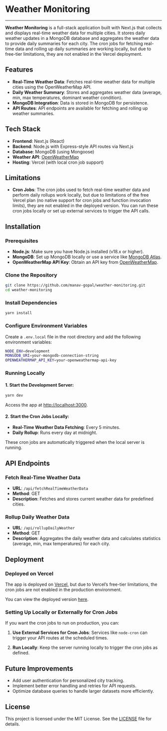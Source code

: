 # Weather Monitoring

---

**Weather Monitoring** is a full-stack application built with Next.js that collects and displays real-time weather data for multiple cities. It stores daily weather updates in a MongoDB database and aggregates the weather data to provide daily summaries for each city. The cron jobs for fetching real-time data and rolling up daily summaries are working locally, but due to free-tier limitations, they are not enabled in the Vercel deployment.

## Features

- **Real-Time Weather Data**: Fetches real-time weather data for multiple cities using the OpenWeatherMap API.
- **Daily Weather Summary**: Stores and aggregates weather data (average, min, max temperatures, dominant weather condition).
- **MongoDB Integration**: Data is stored in MongoDB for persistence.
- **API Routes**: API endpoints are available for fetching and rolling up weather summaries.

## Tech Stack

- **Frontend**: Next.js (React)
- **Backend**: Node.js with Express-style API routes via Next.js
- **Database**: MongoDB (using Mongoose)
- **Weather API**: [OpenWeatherMap](https://openweathermap.org/api)
- **Hosting**: Vercel (with local cron job support)

## Limitations

- **Cron Jobs**: The cron jobs used to fetch real-time weather data and perform daily rollups work locally, but due to limitations of the free Vercel plan (no native support for cron jobs and function invocation limits), they are not enabled in the deployed version. You can run these cron jobs locally or set up external services to trigger the API calls.

## Installation

### Prerequisites

- **Node.js**: Make sure you have Node.js installed (v18.x or higher).
- **MongoDB**: Set up MongoDB locally or use a service like [MongoDB Atlas](https://www.mongodb.com/cloud/atlas).
- **OpenWeatherMap API Key**: Obtain an API key from [OpenWeatherMap](https://openweathermap.org/api).

### Clone the Repository

```bash
git clone https://github.com/manav-gopal/weather-monitoring.git
cd weather-monitoring
```

### Install Dependencies

```bash
yarn install
```

### Configure Environment Variables

Create a `.env.local` file in the root directory and add the following environment variables:

```bash
NODE_ENV=development
MONGODB_URI=your-mongodb-connection-string
OPENWEATHERMAP_API_KEY=your-openweathermap-api-key
```

### Running Locally

#### 1. **Start the Development Server**:
   
```bash
yarn dev
```

Access the app at [http://localhost:3000](http://localhost:3000).

#### 2. **Start the Cron Jobs Locally**:

- **Real-Time Weather Data Fetching**: Every 5 minutes.
- **Daily Rollup**: Runs every day at midnight.

These cron jobs are automatically triggered when the local server is running.

## API Endpoints

### Fetch Real-Time Weather Data

- **URL**: `/api/fetchRealTimeWeatherData`
- **Method**: GET
- **Description**: Fetches and stores current weather data for predefined cities.

### Rollup Daily Weather Data

- **URL**: `/api/rollupDailyWeather`
- **Method**: GET
- **Description**: Aggregates the daily weather data and calculates statistics (average, min, max temperatures) for each city.

## Deployment

### Deployed on Vercel

The app is deployed on [Vercel](https://vercel.com/), but due to Vercel’s free-tier limitations, the cron jobs are not enabled in the production environment.

You can view the deployed version [here](https://weather-monitoring-three.vercel.app).

### Setting Up Locally or Externally for Cron Jobs

If you want the cron jobs to run on production, you can:

1. **Use External Services for Cron Jobs**:
   Services like `node-cron` can trigger your API routes at the scheduled times.

2. **Run Locally**:
   Keep the server running locally to trigger the cron jobs as defined.


## Future Improvements

- Add user authentication for personalized city tracking.
- Implement better error handling and retries for API requests.
- Optimize database queries to handle larger datasets more efficiently.

## License

This project is licensed under the MIT License. See the [LICENSE](LICENSE) file for details.
